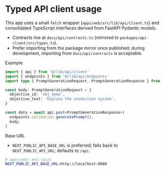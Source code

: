 # Typed API client usage

This app uses a small `fetch` wrapper (`apps/web/src/lib/api/client.ts`) and consolidated TypeScript interfaces derived from FastAPI Pydantic models.

- Contracts live at `docs/api/contracts.ts` (mirrored to `packages/api-client/src/types.ts`).
- Prefer importing from the package mirror once published; during development, importing from `docs/api/contracts` is acceptable.

Example

```ts
import { api } from '@/lib/api/client'
import { endpoints } from '@/lib/api/endpoints'
import type { PromptGenerationRequest, PromptGenerationResponse } from '@/../../docs/api/contracts'

const body: PromptGenerationRequest = {
  objective_id: 'obj_demo',
  objective_text: 'Explain the conduction system',
}

const data = await api.post<PromptGenerationResponse>(
  endpoints.validation.generatePrompt(),
  body,
)
```

Base URL
- `NEXT_PUBLIC_API_BASE_URL` is preferred; falls back to `NEXT_PUBLIC_API_URL`; defaults to `/api`.

```bash
# apps/web/.env.local
NEXT_PUBLIC_API_BASE_URL=http://localhost:8000
```

